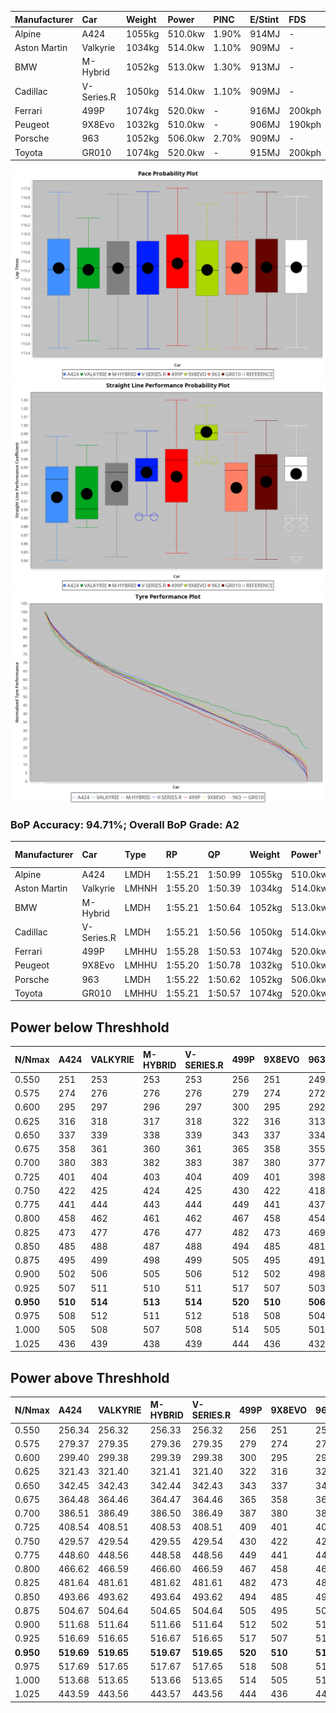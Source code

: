 | Manufacturer | Car        | Weight | Power   | PINC    | E/Stint | FDS     |
|:-|:-|:-|:-|:-|:-|:-|
| Alpine       | A424       | 1055kg | 510.0kw | 1.90%   | 914MJ   |    -    |
| Aston Martin | Valkyrie   | 1034kg | 514.0kw | 1.10%   | 909MJ   |    -    |
| BMW          | M-Hybrid   | 1052kg | 513.0kw | 1.30%   | 913MJ   |    -    |
| Cadillac     | V-Series.R | 1050kg | 514.0kw | 1.10%   | 909MJ   |    -    |
| Ferrari      | 499P       | 1074kg | 520.0kw |    -    | 916MJ   | 200kph  |
| Peugeot      | 9X8Evo     | 1032kg | 510.0kw |    -    | 906MJ   | 190kph  |
| Porsche      | 963        | 1052kg | 506.0kw | 2.70%   | 909MJ   |    -    |
| Toyota       | GR010      | 1074kg | 520.0kw |    -    | 915MJ   | 200kph  |

![PACECHART](./IMG/ACOMETHOD.png)
![STRAIGHTLINEPERFORMANCECHART](./IMG/ACOMETHOD_sp.png)
![TYREPERFORMANCECHART](./IMG/ACOMETHOD_tw.png)

### BoP Accuracy: 94.71%; Overall BoP Grade: A2
| Manufacturer | Car        | Type  | RP      | QP      | Weight | Power¹  | Threshhold | PINC    | Power²   | E/Stint | AVG Vmax  | FDS     | RDLC | L/Stint | BOP-Grade | Model Accuracy | Model Points | Match%  | SimDiff |
|:-|:-|:-|:-|:-|:-|:-|:-|:-|:-|:-|:-|:-|:-|:-|:-|:-|:-|:-|:-|
| Alpine       | A424       | LMDH  | 1:55.21 | 1:50.99 | 1055kg | 510.0kw | 210.0kph   | 1.90%   | 519.70kw |  914MJ  | 290.72kph |    -    | 1.02 | 34      | ~A1       | 98.45%         | 2220         | 98.21%  | +0.13   |
| Aston Martin | Valkyrie   | LMHNH | 1:55.20 | 1:50.39 | 1034kg | 514.0kw | 210.0kph   | 1.10%   | 519.70kw |  909MJ  | 292.53kph |    -    | 1.04 | 34      | +C2       | 100.00%        | 466          | 73.00%  | #       |
| BMW          | M-Hybrid   | LMDH  | 1:55.21 | 1:50.64 | 1052kg | 513.0kw | 210.0kph   | 1.30%   | 519.70kw |  913MJ  | 292.98kph |    -    | 1.02 | 34      | ~A1       | 100.00%        | 3339         | 100.00% | -0.05   |
| Cadillac     | V-Series.R | LMDH  | 1:55.21 | 1:50.56 | 1050kg | 514.0kw | 210.0kph   | 1.10%   | 519.70kw |  909MJ  | 294.70kph |    -    | 1.02 | 34      | ~A1       | 99.03%         | 6041         | 99.35%  | -0.24   |
| Ferrari      | 499P       | LMHHU | 1:55.28 | 1:50.53 | 1074kg | 520.0kw | 210.0kph   |    -    | 520.00kw |  916MJ  | 293.89kph | 200kph  | 1.03 | 34      | ~A1       | 99.97%         | 7286         | 100.00% | +0.59   |
| Peugeot      | 9X8Evo     | LMHHU | 1:55.20 | 1:50.78 | 1032kg | 510.0kw | 210.0kph   |    -    | 510.00kw |  906MJ  | 302.60kph | 190kph  | 1.03 | 34      | +B1       | 100.00%        | 1890         | 87.13%  | -0.12   |
| Porsche      | 963        | LMDH  | 1:55.22 | 1:50.62 | 1052kg | 506.0kw | 210.0kph   | 2.70%   | 519.70kw |  909MJ  | 292.55kph |    -    | 1.02 | 34      | ~A1       | 99.89%         | 15174        | 100.00% | +0.10   |
| Toyota       | GR010      | LMHHU | 1:55.21 | 1:50.57 | 1074kg | 520.0kw | 210.0kph   |    -    | 520.00kw |  915MJ  | 292.93kph | 200kph  | 1.04 | 34      | ~A1       | 99.82%         | 5457         | 100.00% | +0.56   |

## Power below Threshhold
| N/Nmax    | A424    | VALKYRIE | M-HYBRID | V-SERIES.R | 499P    | 9X8EVO  | 963     | GR010   |
|:-|:-|:-|:-|:-|:-|:-|:-|:-|
|  0.550    |  251    |  253     |  253     |  253       |  256    |  251    |  249    |  256    |
|  0.575    |  274    |  276     |  276     |  276       |  279    |  274    |  272    |  279    |
|  0.600    |  295    |  297     |  296     |  297       |  300    |  295    |  292    |  300    |
|  0.625    |  316    |  318     |  317     |  318       |  322    |  316    |  313    |  322    |
|  0.650    |  337    |  339     |  338     |  339       |  343    |  337    |  334    |  343    |
|  0.675    |  358    |  361     |  360     |  361       |  365    |  358    |  355    |  365    |
|  0.700    |  380    |  383     |  382     |  383       |  387    |  380    |  377    |  387    |
|  0.725    |  401    |  404     |  403     |  404       |  409    |  401    |  398    |  409    |
|  0.750    |  422    |  425     |  424     |  425       |  430    |  422    |  418    |  430    |
|  0.775    |  441    |  444     |  443     |  444       |  449    |  441    |  437    |  449    |
|  0.800    |  458    |  462     |  461     |  462       |  467    |  458    |  454    |  467    |
|  0.825    |  473    |  477     |  476     |  477       |  482    |  473    |  469    |  482    |
|  0.850    |  485    |  488     |  487     |  488       |  494    |  485    |  481    |  494    |
|  0.875    |  495    |  499     |  498     |  499       |  505    |  495    |  491    |  505    |
|  0.900    |  502    |  506     |  505     |  506       |  512    |  502    |  498    |  512    |
|  0.925    |  507    |  511     |  510     |  511       |  517    |  507    |  503    |  517    |
| **0.950** | **510** | **514**  | **513**  | **514**    | **520** | **510** | **506** | **520** |
|  0.975    |  508    |  512     |  511     |  512       |  518    |  508    |  504    |  518    |
|  1.000    |  505    |  508     |  507     |  508       |  514    |  505    |  501    |  514    |
|  1.025    |  436    |  439     |  438     |  439       |  444    |  436    |  432    |  444    |

## Power above Threshhold
| N/Nmax    | A424       | VALKYRIE   | M-HYBRID   | V-SERIES.R | 499P    | 9X8EVO  | 963        | GR010   |
|:-|:-|:-|:-|:-|:-|:-|:-|:-|
|  0.550    |  256.34    |  256.32    |  256.33    |  256.32    |  256    |  251    |  256.33    |  256    |
|  0.575    |  279.37    |  279.35    |  279.36    |  279.35    |  279    |  274    |  279.36    |  279    |
|  0.600    |  299.40    |  299.38    |  299.39    |  299.38    |  300    |  295    |  299.38    |  300    |
|  0.625    |  321.43    |  321.40    |  321.41    |  321.40    |  322    |  316    |  321.41    |  322    |
|  0.650    |  342.45    |  342.43    |  342.44    |  342.43    |  343    |  337    |  342.44    |  343    |
|  0.675    |  364.48    |  364.46    |  364.47    |  364.46    |  365    |  358    |  364.46    |  365    |
|  0.700    |  386.51    |  386.49    |  386.50    |  386.49    |  387    |  380    |  386.49    |  387    |
|  0.725    |  408.54    |  408.51    |  408.53    |  408.51    |  409    |  401    |  408.52    |  409    |
|  0.750    |  429.57    |  429.54    |  429.55    |  429.54    |  430    |  422    |  429.55    |  430    |
|  0.775    |  448.60    |  448.56    |  448.58    |  448.56    |  449    |  441    |  448.57    |  449    |
|  0.800    |  466.62    |  466.59    |  466.60    |  466.59    |  467    |  458    |  466.59    |  467    |
|  0.825    |  481.64    |  481.61    |  481.62    |  481.61    |  482    |  473    |  481.61    |  482    |
|  0.850    |  493.66    |  493.62    |  493.64    |  493.62    |  494    |  485    |  493.63    |  494    |
|  0.875    |  504.67    |  504.64    |  504.65    |  504.64    |  505    |  495    |  504.64    |  505    |
|  0.900    |  511.68    |  511.64    |  511.66    |  511.64    |  512    |  502    |  511.65    |  512    |
|  0.925    |  516.69    |  516.65    |  516.67    |  516.65    |  517    |  507    |  516.66    |  517    |
| **0.950** | **519.69** | **519.65** | **519.67** | **519.65** | **520** | **510** | **519.66** | **520** |
|  0.975    |  517.69    |  517.65    |  517.67    |  517.65    |  518    |  508    |  517.66    |  518    |
|  1.000    |  513.68    |  513.65    |  513.66    |  513.65    |  514    |  505    |  513.65    |  514    |
|  1.025    |  443.59    |  443.56    |  443.57    |  443.56    |  444    |  436    |  443.57    |  444    |
